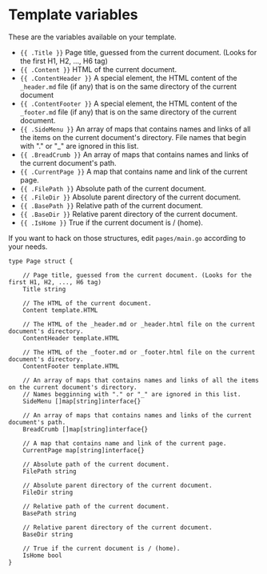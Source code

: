 # Template variables

These are the variables available on your template.

* ``{{ .Title }}`` Page title, guessed from the current document. (Looks for the first H1, H2, ..., H6 tag)
* ``{{ .Content }}`` HTML of the current document.
* ``{{ .ContentHeader }}`` A special element, the HTML content of the ``_header.md`` file (if any) that is on the same directory of the
current document
* ``{{ .ContentFooter }}`` A special element, the HTML content of the ``_footer.md`` file (if any) that is on the same directory of the
current document.
* ``{{ .SideMenu }}`` An array of maps that contains names and links of all the items on the current document's directory. File names
that begin with "." or "_" are ignored in this list.
* ``{{ .BreadCrumb }}`` An array of maps that contains names and links of the current document's path.
* ``{{ .CurrentPage }}`` A map that contains name and link of the current page.
* ``{{ .FilePath }}`` Absolute path of the current document.
* ``{{ .FileDir }}`` Absolute parent directory of the current document.
* ``{{ .BasePath }}`` Relative path of the current document.
* ``{{ .BaseDir }}`` Relative parent directory of the current document.
* ``{{ .IsHome }}`` True if the current document is / (home).


If you want to hack on those structures, edit ``pages/main.go`` according to your needs.

    type Page struct {

        // Page title, guessed from the current document. (Looks for the first H1, H2, ..., H6 tag)
        Title string

        // The HTML of the current document.
        Content template.HTML

        // The HTML of the _header.md or _header.html file on the current document's directory.
        ContentHeader template.HTML

        // The HTML of the _footer.md or _footer.html file on the current document's directory.
        ContentFooter template.HTML

        // An array of maps that contains names and links of all the items on the current document's directory.
        // Names begginning with "." or "_" are ignored in this list.
        SideMenu []map[string]interface{}

        // An array of maps that contains names and links of the current document's path.
        BreadCrumb []map[string]interface{}

        // A map that contains name and link of the current page.
        CurrentPage map[string]interface{}

        // Absolute path of the current document.
        FilePath string

        // Absolute parent directory of the current document.
        FileDir string

        // Relative path of the current document.
        BasePath string

        // Relative parent directory of the current document.
        BaseDir string

        // True if the current document is / (home).
        IsHome bool
    }

